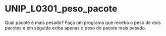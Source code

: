 # UNIP_L0301_peso_pacote
Qual pacote é mais pesado? Faça um programa que receba o peso de dois pacotes e em seguida exiba apenas o peso do pacote mais pesado.
